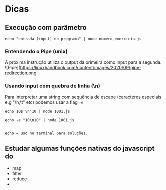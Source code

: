 # Dicas

## Execução com parâmetro

```shell
echo "entrada (input) do programa" | node numero_exercicio.js
```

### Entendendo o Pipe (unix)

A próxima instrução utiliza o output da primeira como input para a segunda.
![Pipe](https://linuxhandbook.com/content/images/2020/09/pipe-redirection.png

### Usando input com quebra de linha (\n)

Para interpretar uma string com sequência de escape (caractéres especiais e.g "\n;\t" etc) podemos usar a flag `-e`

```shell
echo 10$'\n'10 | node 1001.js
```

```shell
echo -e "10\n10" | node 1001.js


echo = uso no terminal para soluções.
```

## Estudar algumas funções nativas do javascript do

- map
- filter
- reduce
- 